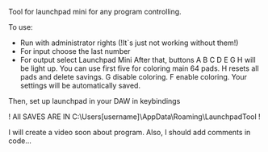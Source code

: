 Tool for launchpad mini for any program controlling.

To use:
- Run with administrator rights (!It`s just not working without them!)
- For input choose the last number
- For output select Launchpad Mini
After that, buttons A B C D E G H will be light up. You can use first five for coloring main 64 pads. 
H resets all pads and delete savings. G disable coloring. F enable coloring.
Your settings will be automatically saved.

Then, set up launchpad in your DAW in keybindings

! All SAVES ARE IN C:\Users\[username]\AppData\Roaming\LaunchpadTool !

I will create a video soon about program. Also, I should add comments in code...
